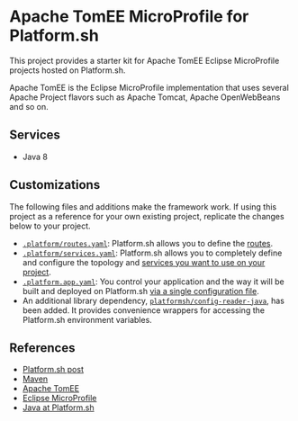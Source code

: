 # Apache TomEE MicroProfile for Platform.sh

This project provides a starter kit for Apache TomEE Eclipse MicroProfile projects hosted on Platform.sh.

Apache TomEE is the Eclipse MicroProfile  implementation that uses several Apache Project flavors such as Apache Tomcat, Apache OpenWebBeans and so on.

## Services

* Java 8

## Customizations

The following files and additions make the framework work.  If using this project as a reference for your own existing project, replicate the changes below to your project.

* [`.platform/routes.yaml`](.platform/routes.yaml): Platform.sh allows you to define the [routes](https://docs.platform.sh/configuration/routes.html).
* [`.platform/services.yaml`](.platform/services.yaml):  Platform.sh allows you to completely define and configure the topology and [services you want to use on your project](https://docs.platform.sh/configuration/services.html).
* [`.platform.app.yaml`](.platform.app.yaml): You control your application and the way it will be built and deployed on Platform.sh [via a single configuration file](https://docs.platform.sh/configuration/app-containers.html).
* An additional library dependency, [`platformsh/config-reader-java`](https://github.com/platformsh/config-reader-java), has been added.  It provides convenience wrappers for accessing the Platform.sh environment variables.

## References

* [Platform.sh post](https://platform.sh/blog/2019/java-hello-world-at-platform.sh/)
* [Maven](https://maven.apache.org/)
* [Apache TomEE](https://tomee.apache.org/)
* [Eclipse MicroProfile](https://microprofile.io/)
* [Java at Platform.sh](https://docs.platform.sh/languages/java.html)
